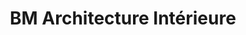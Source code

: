 ---
title: "BM Architecture Intérieure"
url: /le-pecq/bm-architecture-interieure/
shop: Raumausstattung
---